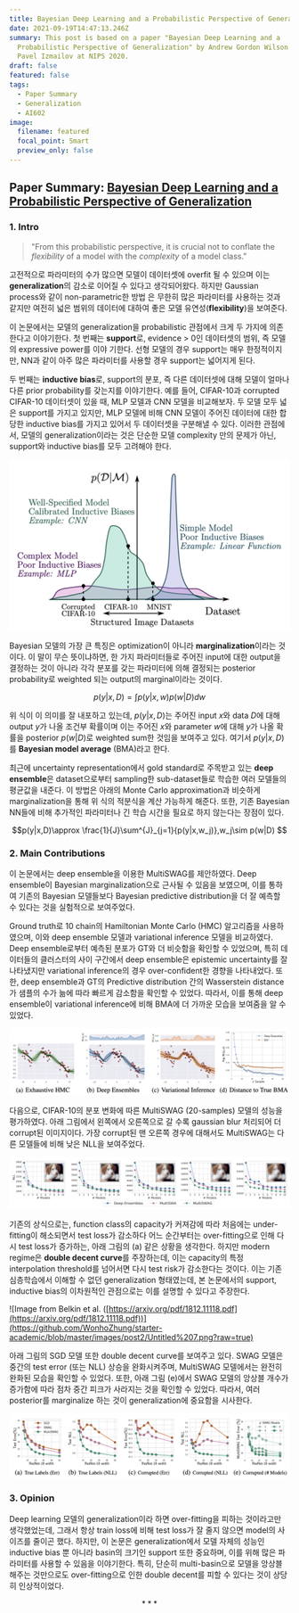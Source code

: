 ```yaml
---
title: Bayesian Deep Learning and a Probabilistic Perspective of Generalization
date: 2021-09-19T14:47:13.246Z
summary: This post is based on a paper "Bayesian Deep Learning and a
  Probabilistic Perspective of Generalization" by Andrew Gordon Wilson  and
  Pavel Izmailov at NIPS 2020.
draft: false
featured: false
tags:
  - Paper Summary
  - Generalization
  - AI602
image:
  filename: featured
  focal_point: Smart
  preview_only: false
---
```

## Paper Summary: [Bayesian Deep Learning and a Probabilistic Perspective of Generalization](https://proceedings.neurips.cc/paper/2020/file/322f62469c5e3c7dc3e58f5a4d1ea399-Paper.pdf)

### 1. Intro

> "From this probabilistic perspective, it is crucial not to conflate the *flexibility* of a model with the *complexity* of a model class."

고전적으로 파라미터의 수가 많으면 모델이 데이터셋에 overfit 될 수 있으며 이는 **generalization**의 감소로 이어질 수 있다고 생각되어왔다. 하지만 Gaussian process와 같이 non-parametric한 방법
은 무한히 많은 파라미터를 사용하는 것과 같지만 여전히 넓은 범위의 데이터에 대하여 좋은 모델 유연성(**flexibility**)을 보여준다.

이 논문에서는 모델의 generalization을 probabilistic 관점에서 크게 두 가지에 의존한다고 이야기한다. 첫 번째는 **support**로, evidence > 0인 데이터셋의 범위, 즉 모델의 expressive power를 이야
기한다. 선형 모델의 경우 support는 매우 한정적이지만, NN과 같이 아주 많은 파라미터를 사용할 경우 support는 넓어지게 된다.

두 번째는 **inductive bias**로, support의 분포, 즉 다른 데이터셋에 대해 모델이 얼마나 다른 prior probability를 갖는지를 이야기한다. 예를 들어, CIFAR-10과 corrupted CIFAR-10 데이터셋이 있을 때, MLP 모델과 CNN 모델을 비교해보자. 두 모델 모두 넓은 support를 가지고 있지만, MLP 모델에 비해 CNN 모델이 주어진 데이터에 대한 합당한 inductive bias를 가지고 있어서 두 데이터셋을 구분해낼
 수 있다. 이러한 관점에서, 모델의 generalization이라는 것은 단순한 모델 complexity 만의 문제가 아닌, support와 inductive bias를 모두 고려해야 한다.

![Untitled](https://github.com/WonhoZhung/starter-academic/blob/master/images/post2/Untitled%204.png?raw=true)

Bayesian 모델의 가장 큰 특징은 optimization이 아니라 **marginalization**이라는 것이다. 이 말이 무슨 뜻이냐하면, 한 가지 파라미터들로 주어진 input에 대한 output을 결정하는 것이 아니라 각각 분포를 갖는 파라미터에 의해 결정되는 posterior probability로 weighted 되는 output의 marginal이라는 것이다.

$$p(y|x,D)=\int{p(y|x,w)p(w|D)dw}$$ 

위 식이 이 의미를 잘 내포하고 있는데, $p(y|x,D)$는 주어진 input $x$와 data $D$에 대해 output $y$가 나올 조건부 확률이며 이는 주어진 $x$와 parameter $w$에 대해 $y$가 나올 확률을 posterior $p(w|D)$로 weighted sum한 것임을 보여주고 있다. 여기서 $p(y|x,D)$를 **Bayesian model average** (BMA)라고 한다.

최근에 uncertainty representation에서 gold standard로 주목받고 있는 **deep ensemble**은 dataset으로부터 sampling한 sub-dataset들로 학습한 여러 모델들의 평균값을 내준다. 이 방법은 아래의 Monte Carlo approximation과 비슷하게 marginalization을 통해 위 식의 적분식을 계산 가능하게 해준다. 또한, 기존 Bayesian NN들에 비해 추가적인 파라미터나 긴 학습 시간을 필요로 하지 않는다는 장점이 있다.

$$p(y|x,D)\approx \frac{1}{J}\sum^{J}_{j=1}{p(y|x,w_j)},w_j\sim p(w|D) $$                       

### 2. Main Contributions

이 논문에서는 deep ensemble을 이용한 MultiSWAG를 제안하였다. Deep ensemble이 Bayesian marginalization으로 근사될 수 있음을 보였으며, 이를 통하여 기존의 Bayesian 모델들보다 Bayesian predictive distribution을 더 잘 예측할 수 있다는 것을 실험적으로 보여주었다.

Ground truth로 10 chain의 Hamiltonian Monte Carlo (HMC) 알고리즘을 사용하였으며, 이와 deep ensemble 모델과 variational inference 모델을 비교하였다. Deep ensemble로부터 예측된 분포가 GT와 더 비슷함을 확인할 수 있었으며, 특히 데이터들의 클러스터의 사이 구간에서 deep ensemble은 epistemic uncertainty를 잘 나타냈지만 variational inference의 경우 over-confident한 경향을 나타내었다. 또한, deep ensemble과 GT의 Predictive distribution 간의 Wasserstein distance가 샘플의 수가 늚에 따라 빠르게 감소함을 확인할 수 있었다. 따라서, 이를 통해 deep ensemble이 variational inference에 비해 BMA에 더 가까운 모습을 보여줌을 알 수 있었다.

![Untitled](https://github.com/WonhoZhung/starter-academic/blob/master/images/post2/Untitled%205.png?raw=true)

다음으로, CIFAR-10의 분포 변화에 따른 MultiSWAG (20-samples) 모델의 성능을 평가하였다. 아래 그림에서 왼쪽에서 오른쪽으로 갈 수록 gaussian blur 처리되어 더 corrupt된 이미지이다. 가장 corrupt된 맨 오른쪽 경우에 대해서도 MultiSWAG는 다른 모델들에 비해 낮은 NLL을 보여주었다.

![Untitled](https://github.com/WonhoZhung/starter-academic/blob/master/images/post2/Untitled%206.png?raw=true)

기존의 상식으로는, function class의 capacity가 커져감에 따라 처음에는 under-fitting이 해소되면서 test loss가 감소하다 어느 순간부터는 over-fitting으로 인해 다시 test loss가 증가하는, 아래 그림의 (a) 같은 상황을 생각한다. 하지만 modern regime은 **double decent curve**를 주장하는데, 이는 capacity의 특정 interpolation threshold를 넘어서면 다시 test risk가 감소한다는 것이다. 이는 기존 심층학습에서 이해할 수 없던 generalization 형태였는데, 본 논문에서의 support, inductive bias의 이차원적인 관점으로는 이를 설명할 수 있다고 주장한다.

![Image from Belkin et al. ([https://arxiv.org/pdf/1812.11118.pdf](https://arxiv.org/pdf/1812.11118.pdf))](https://github.com/WonhoZhung/starter-academic/blob/master/images/post2/Untitled%207.png?raw=true)

아래 그림의 SGD 모델 또한 double decent curve를 보여주고 있다. SWAG 모델은 중간의 test error (또는 NLL) 상승을 완화시켜주며, MultiSWAG 모델에서는 완전히 완화된 모습을 확인할 수 있었다. 또한, 아래 그림 (e)에서 SWAG 모델의 앙상블 개수가 증가함에 따라 점차 중간 피크가 사라지는 것을 확인할 수 있었다. 따라서, 여러 posterior를 marginalize 하는 것이 generalization에 중요함을 시사한다.

![Untitled](https://github.com/WonhoZhung/starter-academic/blob/master/images/post2/Untitled%208.png?raw=true)

### 3. Opinion

Deep learning 모델의 generalization이라 하면 over-fitting을 피하는 것이라고만 생각했었는데, 그래서 항상 train loss에 비해 test loss가 잘 줄지 않으면 model의 사이즈를 줄이곤 했다. 하지만, 이 논문은 generalization에서 모델 자체의 성능인 inductive bias 뿐 아니라 basin의 크기인 support 또한 중요하며, 이를 위해 많은 파라미터를 사용할 수 있음을 이야기한다. 특히, 단순히 multi-basin으로 모델을 앙상블해주는 것만으로도 over-fitting으로 인한 double decent를 피할 수 있다는 것이 상당히 인상적이었다.

$$***$$